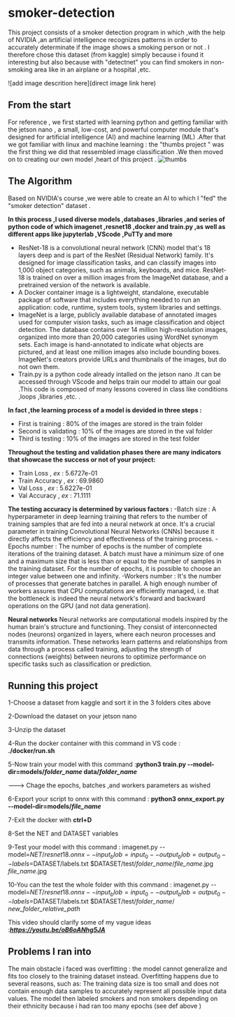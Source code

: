 # smoker-detection

This project consists of a smoker detection program in which ,with the help of NVIDIA ,an artificial intelligence recognizes patterns in order to accurately determinate if the image shows a smoking person or not .
I therefore chose this dataset (from kaggle) simply because i found it interesting but also because with "detectnet" you can find smokers in non-smoking area like in an airplane or a hospital ,etc.

![add image descrition here](direct image link here)

## From the start 
For reference , we first started with learning python and getting familiar with the jetson nano , a small, low-cost, and powerful computer module that's designed for artificial intelligence (AI) and machine learning (ML) .After that we got familiar with linux and machine learning : the "thumbs project "  was the first thing we did that ressembled image classification .We then moved on to creating our own model ,heart of this project .  ![thumbs](https://github.com/mikek1ngos/smoker-detection/assets/174377643/7534a8be-ea00-42cb-9231-a63c1f3d23fe)


## The Algorithm
Based on NVIDIA's course ,we were able to create an AI to which I "fed" the "smoker detection" dataset .

**In this process ,I used diverse models ,databases ,libraries ,and series of python code of which imagenet ,resnet18 ,docker and train.py ,as well as different apps like jupyterlab ,VScode ,PuTTy and more**
- ResNet-18 is a convolutional neural network (CNN) model that's 18 layers deep and is part of the ResNet (Residual Network) family. It's designed for image classification tasks, and can classify images into 1,000 object categories, such as animals, keyboards, and mice. ResNet-18 is trained on over a million images from the ImageNet database, and a pretrained version of the network is available.
- A Docker container image is a lightweight, standalone, executable package of software that includes everything needed to run an application: code, runtime, system tools, system libraries and settings.
- ImageNet is a large, publicly available database of annotated images used for computer vision tasks, such as image classification and object detection. The database contains over 14 million high-resolution images, organized into more than 20,000 categories using WordNet synonym sets. Each image is hand-annotated to indicate what objects are pictured, and at least one million images also include bounding boxes. ImageNet's creators provide URLs and thumbnails of the images, but do not own them.
- Train.py is a python code already intalled on the jetson nano  .It can be accessed through VScode and helps train our model to attain our goal .This code is composed of many lessons covered in class like conditions ,loops ,libraries ,etc. .

**In fact ,the learning process of a  model is devided in three steps  :**
- First is training : 80% of the images are stored in the train folder
- Second is validating : 10% of the images are stored in the val folder
- Third is testing : 10% of the images are stored in the test folder

**Throughout the testing and validation phases there are many indicators that showcase the success or not of your project:**
- Train Loss     , *ex* : 5.6727e-01
- Train Accuracy , *ex* : 69.9860
- Val Loss       , *ex* : 5.6227e-01
- Val Accuracy   , *ex* :  71.1111

**The testing accuracy is determined by various factors :**
-Batch size : A hyperparameter in deep learning training that refers to the number of training samples that are fed into a neural network at once. It's a crucial parameter in training Convolutional Neural Networks (CNNs) because it directly affects the efficiency and effectiveness of the training process. 
-Epochs number : The number of epochs is the number of complete iterations of the training dataset. A batch must have a minimum size of one and a maximum size that is less than or equal to the number of samples in the training dataset. For the number of epochs, it is possible to choose an integer value between one and infinity.
-Workers number : It's the number of processes that generate batches in parallel. A high enough number of workers assures that CPU computations are efficiently managed, i.e. that the bottleneck is indeed the neural network's forward and backward operations on the GPU (and not data generation).

**Neural networks**
Neural networks are computational models inspired by the human brain's structure and functioning. They consist of interconnected nodes (neurons) organized in layers, where each neuron processes and transmits information. These networks learn patterns and relationships from data through a process called training, adjusting the strength of connections (weights) between neurons to optimize performance on specific tasks such as classification or prediction.





## Running this project
1-Choose a dataset from kaggle and sort it in the 3 folders cites above

2-Download the dataset on your jetson nano

3-Unzip the dataset 

4-Run the docker container with this command in VS code : **./docker/run.sh**

5-Now train your model with this command :**python3 train.py --model-dir=models/*folder_name* data/*folder_name***

 ---> Chage the epochs, batches ,and workers parameters as wished
 
6-Export your script to onnx with this command : **python3 onnx_export.py --model-dir=models/*file_name***

7-Exit the docker with **ctrl+D**

8-Set the NET and DATASET variables

9-Test your model with this command : imagenet.py --model=$NET/resnet18.onnx --input_blob=input_0 --output_blob=output_0 --labels=$DATASET/labels.txt $DATASET/test/*folder_name*/*file_name*.jpg *file_name*.jpg

10-You can the test the whole folder with this command : imagenet.py --model=$NET/resnet18.onnx --input_blob=input_0 --output_blob=output_0 --labels=$DATASET/labels.txt $DATASET/test/*folder_name*/ *new_folder_relative_path* 

This video should clarify some of my vague ideas :***https://youtu.be/oB6oANhg5JA***


## Problems I ran into  
The main obstacle i faced was overfitting :  the model cannot generalize and fits too closely to the training dataset instead. Overfitting happens due to several reasons, such as: The training data size is too small and does not contain enough data samples to accurately represent all possible input data values. 
The model then labeled smokers and non smokers depending on their ethnicity because i had ran too many epochs (see def above )

